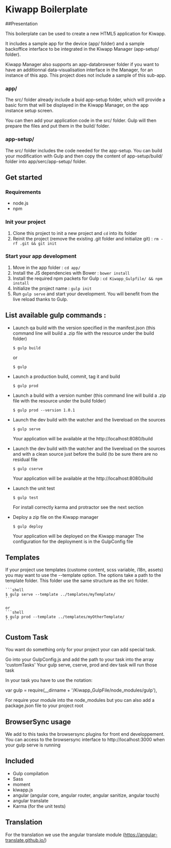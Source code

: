 # Kiwapp Boilerplate
##Presentation

This boilerplate can be used to create a new HTML5 application for Kiwapp.

It includes a sample app for the device (app/ folder) and a sample backoffice interface to be integrated in the Kiwapp Manager (app-setup/ folder).

Kiwapp Manager also supports an app-databrowser folder if you want to have an additionnal data-visualisation interface in the Manager, for an instance of this app. This project does not include a sample of this sub-app.

### app/
The src/ folder already include a buid app-setup folder, which will provide a basic form that will be displayed in the Kiwapp Manager, on the app instance setup screen.

You can then add your application code in the src/ folder. Gulp will then prepare the files and put them in the build/ folder.

### app-setup/
The src/ folder includes the code needed for the app-setup. You can build your modification with Gulp and then copy the content of app-setup/build/ folder into app/serc/app-setup/ folder.


## Get started

### Requirements
- node.js
- npm

### Init your project
1. Clone this project to init a new project and ```cd``` into its folder
2. Reinit the project (remove the existing .git folder and initialize git) : ```rm -rf .git && git init```

### Start your app development
1. Move in the app folder : ```cd app/```
2. Install the JS dependencies with Bower : ```bower install```
4. Install the required npm packets for Gulp : ```cd Kiwapp_Gulpfile/ && npm install ```
5. Initialize the project name : ```gulp init```
6. Run ```gulp serve``` and start your development. You will benefit from the live reload thanks to Gulp.


## List available gulp commands :


 - Launch qa build with the version specified in the manifest.json (this command line will build a .zip file with the resource under the build folder)

    ```shell
    $ gulp build
    ```

    or

    ```shell
    $ gulp
    ```

 - Launch a production build, commit, tag it and build

    ```shell
    $ gulp prod
    ```


- Launch a build with a version number (this command line will build a .zip file with the resource under the build folder)

    ```shell
    $ gulp prod --version 1.0.1
    ```


- Launch the dev build with the watcher and the livereload on the sources

    ```shell
    $ gulp serve
    ```

    Your application will be available at the http://localhost:8080/build

- Launch the dev build with the watcher and the livereload on the sources and with a clean source just before the build (to be sure there are no residual file

    ```shell
    $ gulp cserve
    ```

    Your application will be available at the http://localhost:8080/build

- Launch the unit test

    ```shell
    $ gulp test
    ```

    For install correctly karma and protractor see the next section

- Deploy a zip file on the Kiwapp manager

    ```shell
    $ gulp deploy
    ```

    Your application will be deployed on the Kiwapp manager
    The configuration for the deployment is in the GulpConfig file

## Templates
If your project use templates (custome content, scss variable, i18n, assets) you may want to use the --template option. The options take a path to the template folder. This folder use the same structure as the src folder.

    ```shell
    $ gulp serve --template ../templates/myTemplate/
    ```

    or
    ```shell
    $ gulp prod --template ../templates/myOtherTemplate/
    ```


## Custom Task

You want do something only for your project your can add special task.

Go into your GulpConfig.js and add the path to your task into the array 'customTasks'
Your gulp serve, cserve, prod and dev task will run those task

In your task you have to use the notation:

var gulp = require(__dirname + '/Kiwapp_GulpFile/node_modules/gulp'),

For require your module into the node_modules but you can also add a package.json file to your project root

## BrowserSync usage

We add to this tasks the browsersync plugins for front end developpement. You can access to the browsersync interface to http://localhost:3000 when your gulp serve is running


## Included

- Gulp compilation
- Sass
- moment
- kiwapp.js
- angular (angular core, angular router, angular sanitize, angular touch)
- angular translate
- Karma (for the unit tests)

## Translation

For the translation we use the angular translate module (https://angular-translate.github.io/)